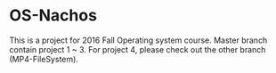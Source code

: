 # OS-Nachos
This is a project for 2016 Fall Operating system course. 
Master branch contain project 1 ~ 3.
For project 4, please check out the other branch (MP4-FileSystem).
